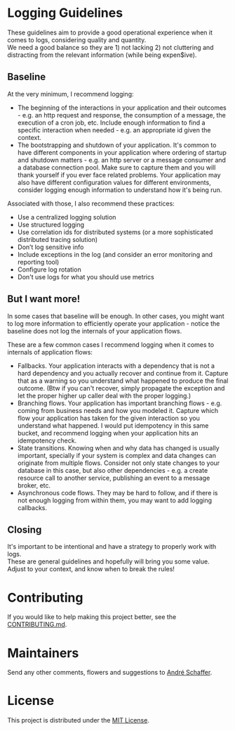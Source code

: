 # Logging Guidelines

These guidelines aim to provide a good operational experience when it comes to logs, considering quality and quantity.  
We need a good balance so they are 1) not lacking 2) not cluttering and distracting from the relevant information (while being expen$ive).

## Baseline
At the very minimum, I recommend logging:
* The beginning of the interactions in your application and their outcomes - e.g. an http request and response, the consumption of a message, the execution of a cron job, etc. Include enough information to find a specific interaction when needed - e.g. an appropriate id given the context.
* The bootstrapping and shutdown of your application. It's common to have different components in your application where ordering of startup and shutdown matters - e.g. an http server or a message consumer and a database connection pool. Make sure to capture them and you will thank yourself if you ever face related problems. Your application may also have different configuration values for different environments, consider logging enough information to understand how it's being run.

Associated with those, I also recommend these practices:
* Use a centralized logging solution
* Use structured logging
* Use correlation ids for distributed systems (or a more sophisticated distributed tracing solution)
* Don’t log sensitive info
* Include exceptions in the log (and consider an error monitoring and reporting tool)
* Configure log rotation
* Don't use logs for what you should use metrics

## But I want more!
In some cases that baseline will be enough. In other cases, you might want to log more information to efficiently operate your application - notice the baseline does not log the internals of your application flows.  

These are a few common cases I recommend logging when it comes to internals of application flows:
* Fallbacks. Your application interacts with a dependency that is not a hard dependency and you actually recover and continue from it. Capture that as a warning so you understand what happened to produce the final outcome. (Btw if you can't recover, simply propagate the exception and let the proper higher up caller deal with the proper logging.)
* Branching flows. Your application has important branching flows - e.g. coming from business needs and how you modeled it. Capture which flow your application has taken for the given interaction so you understand what happened. I would put idempotency in this same bucket, and recommend logging when your application hits an idempotency check.
* State transitions. Knowing when and why data has changed is usually important, specially if your system is complex and data changes can originate from multiple flows. Consider not only state changes to your database in this case, but also other dependencies - e.g. a create resource call to another service, publishing an event to a message broker, etc.
* Asynchronous code flows. They may be hard to follow, and if there is not enough logging from within them, you may want to add logging callbacks.

## Closing
It's important to be intentional and have a strategy to properly work with logs.  
These are general guidelines and hopefully will bring you some value. Adjust to your context, and know when to break the rules!

# Contributing
If you would like to help making this project better, see the [CONTRIBUTING.md](CONTRIBUTING.md).  

# Maintainers
Send any other comments, flowers and suggestions to [André Schaffer](https://github.com/andreschaffer).

# License
This project is distributed under the [MIT License](LICENSE).
